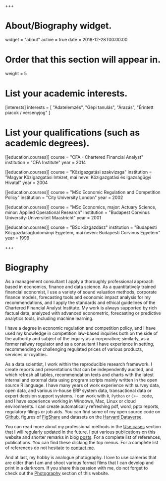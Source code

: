 +++
# About/Biography widget.
widget = "about"
active = true
date = 2018-12-28T00:00:00

# Order that this section will appear in.
weight = 5

# List your academic interests.
[interests]
  interests = [
    "Adatelemzés",
    "Gépi tanulás",
    "Árazás", 
    "Érintett piacok / versenyjog"
  ]

# List your qualifications (such as academic degrees).
[[education.courses]]
  course = "CFA - Chartered Financial Analyst"
  institution = "CFA Institute"
  year = 2014
  
[[education.courses]]
  course = "Közigazgatási szakvizsga"
  institution = "Magyar Közigazgatási Intézet, mai neve: Közigazgatási és Igazságügyi Hivatal"
  year = 2004

[[education.courses]]
  course = "MSc Economic Regulation and Competition Policy"
  institution = "City University London"
  year = 2002

[[education.courses]]
  course = "MSc Economics, major: Actuary Science, minor: Applied Operational Research"
  institution = "Budapest Corvinus University-Universiteit Maastricht"
  year = 2001
  
[[education.courses]]
  course = "BSc közgazdász"
  institution = "Budapesti Közgazdaságtudományi Egyetem, mai nevén: Budapesti Corvinus Egyetem"
  year = 1999
 
+++

# Biography

As a management consultant I apply a thoroughly professional approach based in economics, finance and data science. As a quantitatively trained financial economist, I use a variety of sound valuation methods, corporate finance models, forecasting tools and economic impact analysis for my recommendations, and I apply the standards and ethical guidelines of the Chartered Financial Analyst Institute.  My work is always supported by rich factual data, analyzed with advanced econometric, forecasting or predictive analytics tools, including machine learning.

I have a degree in economic regulation and competition policy, and I have used my knowledge in competition law-based inquiries both on the side of the authority and subject of the inquiry as a corporation; similarly, as a former railway regulator and as a consultant I have experience in setting, recommending or challenging regulated prices of various products, services or royalties.

As a data scientist, I work within the reproducible research framework. I create reports and presentations that can be independently audited, and which refresh all tables, recommendation texts and charts with the latest internal and external data using program scripts mainly written in the open source R language. I have many years of work experience with survey data, open data, and various in-house ERP system data, transactional data or expert decision support systems. I can work with  `R`,  `Python` or  `C++ ` code, and I have experience working in Windows, Mac, Linux or cloud environments. I can create automatically refreshing pdf, word, pptx reports, regulatory filings or job aids. You can find some of my open source code on [Github](https://github.com/antaldaniel), figures of [FigShare](https://figshare.com/authors/_/3739732) and datasets on the [Harvard Dataverse](https://dataverse.harvard.edu/dataverse/harvard?q=%28dvName%3ADaniel+dvName%3AAntal%29+OR+%28authorName%3ADaniel+authorName%3AAntal%29).

You can read more about my professional methods in the [Use cases](./usecase/) section that I will regularly updated in the future. I put various [publications](#publications) on this website and shorter remarks in blog [posts](#posts).  For a complete list of references, publications. You can find these clicking the top menus. For a complete list of references do not hesitate to [contact me](#contact).

And at last, my hobby is analogue photography.  I love to use cameras that are older than I am and shoot various format films that I can develop and print in a darkroom. If you share this passion with me, do not forget to check out the [Photography](#photography) section of this website.





